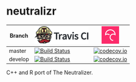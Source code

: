 # neutralizr

Branch|[![Travis CI logo](TravisCI.png)](https://travis-ci.org)|[![Codecov logo](Codecov.png)](https://www.codecov.io)
---|---|---
master|[![Build Status](https://travis-ci.org/richelbilderbeek/neutralizr.svg?branch=master)](https://travis-ci.org/richelbilderbeek/neutralizr)|[![codecov.io](https://codecov.io/github/richelbilderbeek/neutralizr/coverage.svg?branch=master)](https://codecov.io/github/richelbilderbeek/neutralizr/branch/master)
develop|[![Build Status](https://travis-ci.org/richelbilderbeek/neutralizr.svg?branch=develop)](https://travis-ci.org/richelbilderbeek/neutralizr)|[![codecov.io](https://codecov.io/github/richelbilderbeek/neutralizr/coverage.svg?branch=develop)](https://codecov.io/github/richelbilderbeek/neutralizr/branch/develop)

C++ and R port of The Neutralizer.